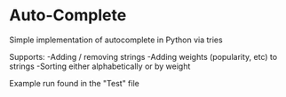 # Auto-Complete
Simple implementation of autocomplete in Python via tries

Supports:
  -Adding / removing strings 
  -Adding weights (popularity, etc) to strings
  -Sorting either alphabetically or by weight

Example run found in the "Test" file
